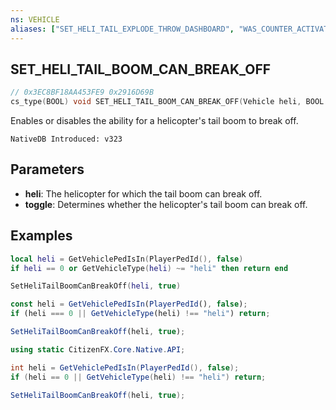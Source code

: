 ```yaml
---
ns: VEHICLE
aliases: ["SET_HELI_TAIL_EXPLODE_THROW_DASHBOARD", "WAS_COUNTER_ACTIVATED","0x3EC8BF18AA453FE9"]
---
```

## SET_HELI_TAIL_BOOM_CAN_BREAK_OFF

```c
// 0x3EC8BF18AA453FE9 0x2916D69B
cs_type(BOOL) void SET_HELI_TAIL_BOOM_CAN_BREAK_OFF(Vehicle heli, BOOL toggle);
```

Enables or disables the ability for a helicopter's tail boom to break off.

```
NativeDB Introduced: v323
```

## Parameters
* **heli**: The helicopter for which the tail boom can break off.
* **toggle**: Determines whether the helicopter's tail boom can break off.

## Examples
```lua
local heli = GetVehiclePedIsIn(PlayerPedId(), false)
if heli == 0 or GetVehicleType(heli) ~= "heli" then return end

SetHeliTailBoomCanBreakOff(heli, true)
```

```js
const heli = GetVehiclePedIsIn(PlayerPedId(), false);
if (heli === 0 || GetVehicleType(heli) !== "heli") return;

SetHeliTailBoomCanBreakOff(heli, true);
```

```cs
using static CitizenFX.Core.Native.API;

int heli = GetVehiclePedIsIn(PlayerPedId(), false);
if (heli == 0 || GetVehicleType(heli) !== "heli") return;

SetHeliTailBoomCanBreakOff(heli, true);
```
